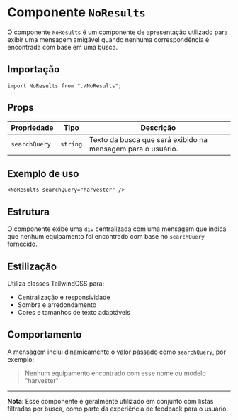 # Componente `NoResults`

O componente `NoResults` é um componente de apresentação utilizado para exibir uma mensagem amigável quando nenhuma correspondência é encontrada com base em uma busca.

## Importação

```tsx
import NoResults from "./NoResults";
```

## Props

| Propriedade   | Tipo     | Descrição                                                   |
| ------------- | -------- | ----------------------------------------------------------- |
| `searchQuery` | `string` | Texto da busca que será exibido na mensagem para o usuário. |

## Exemplo de uso

```tsx
<NoResults searchQuery="harvester" />
```

## Estrutura

O componente exibe uma `div` centralizada com uma mensagem que indica que nenhum equipamento foi encontrado com base no `searchQuery` fornecido.

## Estilização

Utiliza classes TailwindCSS para:

- Centralização e responsividade
- Sombra e arredondamento
- Cores e tamanhos de texto adaptáveis

## Comportamento

A mensagem inclui dinamicamente o valor passado como `searchQuery`, por exemplo:

> Nenhum equipamento encontrado com esse nome ou modelo "harvester"

---

**Nota**: Esse componente é geralmente utilizado em conjunto com listas filtradas por busca, como parte da experiência de feedback para o usuário.
